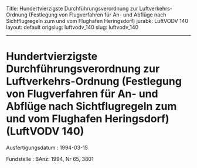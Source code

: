 Title: Hundertvierzigste Durchführungsverordnung zur Luftverkehrs-Ordnung (Festlegung
  von Flugverfahren für An- und Abflüge nach Sichtflugregeln zum und vom Flughafen
  Heringsdorf)
jurabk: LuftVODV 140
layout: default
origslug: luftvodv_140
slug: luftvodv_140

---

# Hundertvierzigste Durchführungsverordnung zur Luftverkehrs-Ordnung (Festlegung von Flugverfahren für An- und Abflüge nach Sichtflugregeln zum und vom Flughafen Heringsdorf) (LuftVODV 140)

Ausfertigungsdatum
:   1994-03-15

Fundstelle
:   BAnz: 1994, Nr 65, 3801

